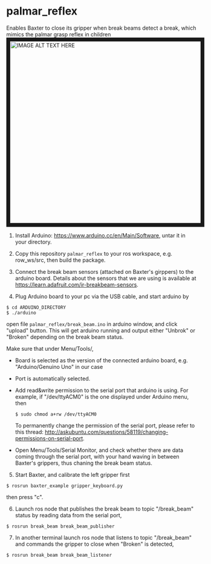# palmar_reflex
Enables Baxter to close its gripper when break beams detect a break, which mimics the palmar grasp reflex in children<br>
<a href="http://www.youtube.com/watch?feature=player_embedded&v=aQBKxrKN0UA
" target="_blank"><img src="http://img.youtube.com/vi/aQBKxrKN0UA/0.jpg" 
alt="IMAGE ALT TEXT HERE" width="640" height="480" border="10" /></a>

1. Install Arduino: https://www.arduino.cc/en/Main/Software, untar it in your directory.

2. Copy this repository `palmar_reflex` to your ros workspace, e.g. row_ws/src, then build the package.

3. Connect the break beam sensors (attached on Baxter's girppers) to the arduino board. Details about the sensors that we are using is available at https://learn.adafruit.com/ir-breakbeam-sensors.

4. Plug Arduino board to your pc via the USB cable, and start arduino by 
  ```
  $ cd ARDUINO_DIRECTORY
  $ ./arduino 
  ```
  open file `palmar_reflex/break_beam.ino` in arduino window, and click "upload" button. This will get arduino running and output either "Unbrok" or "Broken" depending on the break beam status. <br>
  
  Make sure that under Menu/Tools/, 
  * Board is selected as the version of the connected arduino board, e.g. "Arduino/Genuino Uno" in our case
  * Port is automatically selected. 
  * Add read&write permission to the serial port that arduino is using. For example, if "/dev/ttyACM0" is the one displayed under Arduino menu, then 

    ```
    $ sudo chmod a+rw /dev/ttyACM0
    ```
    To permanently change the permission of the serial port, please refer to this thread: http://askubuntu.com/questions/58119/changing-permissions-on-serial-port.
  * Open Menu/Tools/Serial Monitor, and check whether there are data coming through the serial port, with your hand waving in between Baxter's grippers, thus chaning the break beam status.
  
5. Start Baxter, and calibrate the left gripper first 

  ```
  $ rosrun baxter_example gripper_keyboard.py
  ```
  then press "c".
  
6. Launch ros node that publishes the break beam to topic "/break_beam" status by reading data from the serial port,

  ```
  $ rosrun break_beam break_beam_publisher
  ```

7. In another terminal launch ros node that listens to topic "/break_beam" and commands the gripper to close when "Broken" is detected,
  
  ```
  $ rosrun break_beam break_beam_listener
  ```
  
  
  
